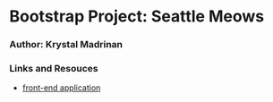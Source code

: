 # Bootstrap Project: Seattle Meows

### Author: Krystal Madrinan

### Links and Resouces

- [front-end application](https://seattle-meows.herokuapp.com/)